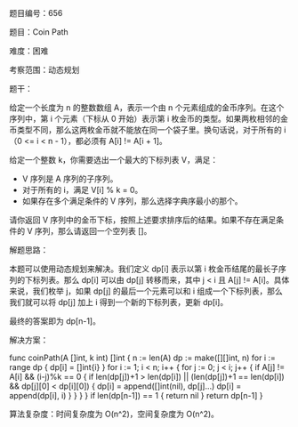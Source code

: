 题目编号：656

题目：Coin Path

难度：困难

考察范围：动态规划

题干：

给定一个长度为 n 的整数数组 A，表示一个由 n 个元素组成的金币序列。在这个序列中，第 i 个元素（下标从 0 开始）表示第 i 枚金币的类型。如果两枚相邻的金币类型不同，那么这两枚金币就不能放在同一个袋子里。换句话说，对于所有的 i（0 <= i < n - 1），都必须有 A[i] != A[i + 1]。

给定一个整数 k，你需要选出一个最大的下标列表 V，满足：

- V 序列是 A 序列的子序列。
- 对于所有的 i，满足 V[i] % k = 0。
- 如果存在多个满足条件的 V 序列，那么选择字典序最小的那个。

请你返回 V 序列中的金币下标，按照上述要求排序后的结果。如果不存在满足条件的 V 序列，那么请返回一个空列表 []。

解题思路：

本题可以使用动态规划来解决。我们定义 dp[i] 表示以第 i 枚金币结尾的最长子序列的下标列表。那么 dp[i] 可以由 dp[j] 转移而来，其中 j < i 且 A[j] != A[i]。具体来说，我们枚举 j，如果 dp[j] 的最后一个元素可以和 i 组成一个下标列表，那么我们就可以将 dp[j] 加上 i 得到一个新的下标列表，更新 dp[i]。

最终的答案即为 dp[n-1]。

解决方案：

func coinPath(A []int, k int) []int {
    n := len(A)
    dp := make([][]int, n)
    for i := range dp {
        dp[i] = []int{i}
    }
    for i := 1; i < n; i++ {
        for j := 0; j < i; j++ {
            if A[j] != A[i] && (i-j)%k == 0 {
                if len(dp[j])+1 > len(dp[i]) || (len(dp[j])+1 == len(dp[i]) && dp[j][0] < dp[i][0]) {
                    dp[i] = append([]int(nil), dp[j]...)
                    dp[i] = append(dp[i], i)
                }
            }
        }
    }
    if len(dp[n-1]) == 1 {
        return nil
    }
    return dp[n-1]
}

算法复杂度：时间复杂度为 O(n^2)，空间复杂度为 O(n^2)。